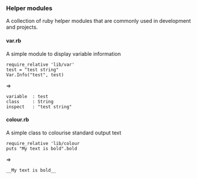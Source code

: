 ### Helper modules

A collection of ruby helper modules that are commonly used in development
and projects.

#### var.rb
A simple module to display variable information 

```
require_relative 'lib/var'
test = "test string"
Var.Info("test", test)
```

=>

```
variable  : test
class     : String
inspect   : "test string"
```

#### colour.rb
A simple class to colourise standard output text 

```
require_relative 'lib/colour
puts "My text is bold".bold
```
=>
```
__My text is bold__
```




